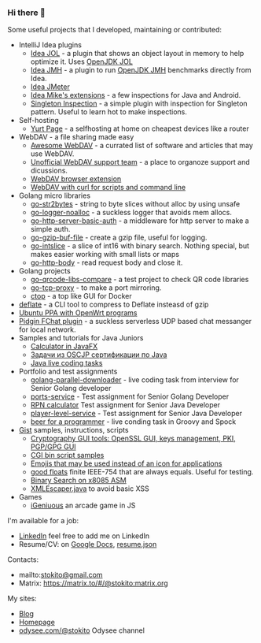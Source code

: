 ### Hi there 👋

Some useful projects that I developed, maintaining or contributed:

* IntelliJ Idea plugins
  * [Idea JOL](https://github.com/stokito/IdeaJol) - a plugin that shows an object layout in memory to help optimize it. Uses [OpenJDK JOL](https://github.com/openjdk/jol)
  * [Idea JMH](https://github.com/artyushov/idea-jmh-plugin) - a plugin to run [OpenJDK JMH](https://github.com/openjdk/jmh) benchmarks directly from Idea.
  * [Idea JMeter](https://github.com/ponomandr/jmeter-idea-plugin)
  * [Idea Mike's extensions](https://github.com/Miha-x64/Mikes_IDEA_extensions) - a few inspections for Java and Android.
  * [Singleton Inspection](https://github.com/stokito/IdeaSingletonInspection) - a simple plugin with inspection for Singleton pattern. Useful to learn hot to make inspections.
* Self-hosting
  * [Yurt Page](https://github.com/yurt-page/docs) - a selfhosting at home on cheapest devices like a router
* WebDAV - a file sharing made easy
  * [Awesome WebDAV](https://github.com/stokito/awesome-webdav) - a currated list of software and articles that may use WebDAV.
  * [Unofficial WebDAV support team](https://github.com/WebDAVDevs) - a place to organoze support and dicussions.
  * [WebDAV browser extension](https://github.com/WebDAVDevs/webdav-browser-extension)
  * [WebDAV with curl for scripts and command line](https://gist.github.com/stokito/cf82ce965718ce87f36b78f7501d7940)
* Golang micro libraries
  * [go-str2bytes](https://github.com/stokito/go-str2bytes) - string to byte slices without alloc by using unsafe 
  * [go-logger-noalloc](https://github.com/stokito/go-logger-noalloc) - a suckless logger that avoids mem allocs.
  * [go-http-server-basic-auth](https://github.com/stokito/go-http-server-basic-auth) - a middleware for http server to make a simple auth.
  * [go-gzip-buf-file](https://github.com/stokito/go-gzip-buf-file) - create a gzip file, useful for logging.
  * [go-intslice](https://github.com/stokito/go-intslice) - a slice of int16 with binary search. Nothing special, but makes easier working with small lists or maps
  * [go-http-body](https://github.com/stokito/go-http-body) - read request body and close it.
* Golang projects
  * [go-qrcode-libs-compare](https://github.com/stokito/go-qrcode-libs-compare) - a test project to check QR code libraries
  * [go-tcp-proxy](https://github.com/stokito/go-tcp-proxy/tree/mirroring) - to make a port mirroring.
  * [ctop](https://github.com/bcicen/ctop) - a top like GUI for Docker
* [deflate](https://github.com/stokito/deflate) - a CLI tool to compress to Deflate insteasd of gzip
* [Ubuntu PPA with OpenWrt programs](https://github.com/stokito/openwrt-ubuntu)
* [Pidgin FChat plugin](https://github.com/stokito/pidgin-fchat) - a suckless serverless UDP based chat messanger for local network.
* Samples and tutorials for Java Juniors
  * [Calculator in JavaFX](https://github.com/stokito/javafx-calculator)
  * [Задачи из OSCJP сертификации по Java](https://github.com/stokito/OCPJP)
  * [Java live coding tasks](https://github.com/stokito/java-live-coding-tasks)
* Portfolio and test assignments
  * [golang-parallel-downloader](https://github.com/stokito/golang-parallel-downloader) - live coding task from interview for Senior Golang developer 
  * [ports-service](https://github.com/stokito/ports-service) - Test assignment for Senior Golang Developer
  * [RPN calculator](https://github.com/stokito/rpn-calc) Test assignment for Senior Java Developer
  * [player-level-service](https://github.com/stokito/player-level-service) - Test assignment for Senior Java Developer
  * [beer for a programmer](https://gist.github.com/stokito/8d2f19f007da5a9cc1eb) - live conding task in Groovy and Spock
* [Gist](https://gist.github.com/stokito) samples, instructions, scripts
  * [Cryptography GUI tools: OpenSSL GUI, keys management, PKI, PGP/GPG GUI](https://gist.github.com/stokito/eea7ee50d51e1db30122e2e33a62723e)
  * [CGI bin script samples](https://gist.github.com/stokito/a9a2732ffc7982978a16e40e8d063c8f)
  * [Emojis that may be used instead of an icon for applications](https://gist.github.com/stokito/d3963872b8113ded8bad621f5cb04352)
  * [good floats](https://gist.github.com/stokito/21caead0b334c788e950c8a86cd90a04) finite IEEE-754 that are always equals. Useful for testing.
  * [Binary Search on x8085 ASM](https://gist.github.com/stokito/b750d26321f4b4688bc66aa470931436)
  * [XMLEscaper.java](https://gist.github.com/stokito/dd0666e6b13870d79bf9de40d8d04e88) to avoid basic XSS
* Games
  * [iGeniuous](https://github.com/stokito/iGeniuous) an arcade game in JS

I'm available for a job:
* [LinkedIn](https://www.linkedin.com/in/stokito/) feel free to add me on LinkedIn
* Resume/CV: on [Google Docs](https://docs.google.com/document/d/1k_NF7c_9jinoF8_UX6MZNlNWnGJAb7-kBT9omMOz6qc/), [resume.json](https://registry.jsonresume.org/stokito)

Contacts:
* mailto:stokito@gmail.com 
* Matrix: https://matrix.to/#/@stokito:matrix.org

My sites:
* [Blog](https://stokito.wordpress.com/)
* [Homepage](https://stokito.com/)
* [odysee.com/@stokito](https://odysee.com/@stokito) Odysee channel
